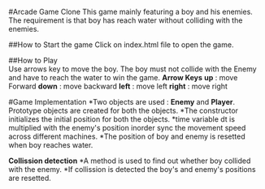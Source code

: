 #Arcade Game Clone
  This game mainly featuring a boy and his enemies. The requirement is that boy has reach water without colliding with the enemies.

##How to Start the game
   Click on index.html file to open the game.

##How to Play  
  Use arrows key to move the boy. The boy must not collide with the Enemy and have to reach the water to win the game.
  **Arrow Keys** 
  **up** : move Forward
  **down** : move backward
  **left** : move left
  **right** : move right

 #Game Implementation
  *Two objects are used : **Enemy** and **Player**. Prototype objects are created for both the objects. 
  *The constructor initializes the initial position for both the objects.
  *time variable dt is multiplied with the enemy's position inorder sync the movement speed across different machines.
  *The position of boy and enemy is resetted when boy reaches water.

  **Collission detection**
  *A method is used to find out whether boy collided with the enemy. 
  *If collission is detected the boy's and enemy's positions are resetted.




